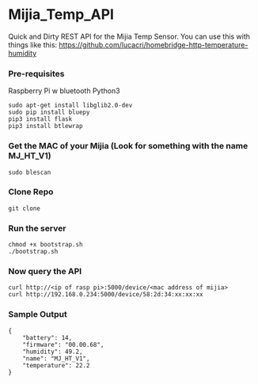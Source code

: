 # Mijia_Temp_API
Quick and Dirty REST API for the Mijia Temp Sensor. You can use this with things like this: https://github.com/lucacri/homebridge-http-temperature-humidity

### Pre-requisites
Raspberry Pi w bluetooth
Python3

```
sudo apt-get install libglib2.0-dev
sudo pip install bluepy
pip3 install flask
pip3 install btlewrap
```

### Get the MAC of your Mijia (Look for something with the name MJ_HT_V1)
```sudo blescan```

### Clone Repo
```git clone ```

### Run the server
```
chmod +x bootstrap.sh
./bootstrap.sh
```

### Now query the API

```
curl http://<ip of rasp pi>:5000/device/<mac address of mijia>
curl http://192.168.0.234:5000/device/58:2d:34:xx:xx:xx
```
  
### Sample Output
```
{
    "battery": 14,
    "firmware": "00.00.68",
    "humidity": 49.2,
    "name": "MJ_HT_V1",
    "temperature": 22.2
}
```

